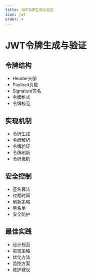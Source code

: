 ```yaml
---
title: JWT令牌生成与验证
icon: jwt
order: 4
---
```


# JWT令牌生成与验证

## 令牌结构
- Header头部
- Payload负载
- Signature签名
- 令牌格式
- 令牌规范

## 实现机制
- 令牌生成
- 令牌解析
- 令牌验证
- 令牌刷新
- 令牌撤销

## 安全控制
- 签名算法
- 过期时间
- 刷新策略
- 黑名单
- 安全防护

## 最佳实践
- 设计规范
- 实现策略
- 优化方法
- 监控方案
- 维护建议
